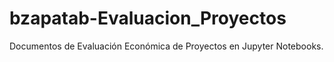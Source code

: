 # bzapatab-Evaluacion_Proyectos
Documentos de Evaluación Económica de Proyectos en Jupyter Notebooks.
